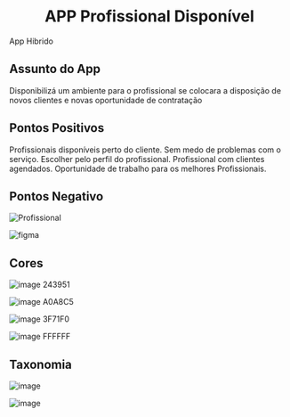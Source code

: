 
<h1 align="center">APP Profissional Disponível</h2>

App Hibrido

<h2>Assunto do App</h2>

Disponibilizá um ambiente para o profissional se colocara a disposição de novos clientes e novas oportunidade de contratação

<h2>Pontos Positivos</h2>

Profissionais disponíveis perto do cliente.
Sem medo de problemas com o serviço.
Escolher pelo perfil do profissional.
Profissional com clientes agendados.
Oportunidade de trabalho para os melhores Profissionais.

<h2>Pontos Negativo</h2>




![Profissional](https://user-images.githubusercontent.com/63527915/129629064-60445901-5000-4711-bfe9-7dab235394ad.jpg)

![figma](https://user-images.githubusercontent.com/63527915/129809149-ffe05fa9-522c-4ef9-83c0-2c9d02d99f20.PNG)

<h2>Cores</h2>

![image](https://user-images.githubusercontent.com/63527915/129630208-345ce777-2788-467d-8ffb-b80dfee8adcb.png) 243951

![image](https://user-images.githubusercontent.com/63527915/129630228-6fc1e7e9-8199-4fb6-a5ea-26868171b739.png) A0A8C5

![image](https://user-images.githubusercontent.com/63527915/129630245-1bee8daf-e654-48b3-8f4b-7ac1d8a73904.png) 3F71F0


![image](https://user-images.githubusercontent.com/63527915/129630262-61e0a914-049b-4efc-bde4-a2e8c6991425.png) FFFFFF


<h2>Taxonomia</h2>

![image](https://user-images.githubusercontent.com/63527915/129629376-01e0166a-d55c-43e7-b788-dedf05506236.png)

![image](https://user-images.githubusercontent.com/63527915/129629384-4877c30e-73d9-44a2-a47a-86a8f4434568.png)
